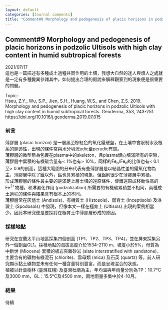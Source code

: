 ```yaml
---
layout: default
categories: [Journal comments]
title: "Comment#9 Morphology and pedogenesis of placic horizons in podzolic Ultisols with high clay content in humid subtropical forests"
--- 
```

## Comment#9 Morphology and pedogenesis of placic horizons in podzolic Ultisols with high clay content in humid subtropical forests  
2021/07/17  
這也是一篇描述有多種成土過程共同作用的土壤，我想大自然的迷人與煩人之處就是一定有多種變異參雜其中，如何提出合理的假說來解釋觀察到的現象便是很重要的問題。  
  
Topic:  
Hseu, Z.Y., Wu, S.P., Jien, S.H., Huang, W.S., and Chen, Z.S. 2019. Morphology and pedogenesis of placic horizons in podzolic Ultisols with high clay content in humid subtropical forests. Geoderma, 353, 243-251.  
<a href="https://doi.org/10.1016/j.geoderma.2019.07.015" target="_blank">https://doi.org/10.1016/j.geoderma.2019.07.015</a>  
  
### 前言  
薄膠層 (placic horizon) 是一層黑至棕紅色的氧化鐵硬盤，在土壤中會限制水及根系的穿透性，出現的條件常與水分境況udic至perudic有關。  
薄膠層的微型態為包裹在plasma中的skeleton，且plasma傾向填滿所有的空隙，薄膠層中累積的有機碳含量有< 1%也有> 10%，同樣的Fe<sub>o</sub>/Fe<sub>d</sub>的比值也有< 0.1至> 0.9的剖面，這種大範圍的分布代表有些薄膠層是以結晶性差的鐵氧化物為主，薄膠層中除了鐵以外，錳也具累積的現象，但鋁則很少在薄膠層中累積。  
形成薄膠層的條件最主要的是滿足上層土壤的還原條件，使鐵還原成移動性高的Fe<sup>2+</sup>物種，和淋澱化作用 (podzolization) 所需要的有機碳累積並不相同，兩種成土過程的條件與結果具有根本上的不同。  
薄膠層常在灰燼土 (Andisols)、有機質土 (Histosols)、弱育土 (Inceptisols) 及淋澱土 (Spodosols) 中發現，但像本文一樣在極育土 (Ultisols) 出現的案例相當少，因此本研究便是要探討在極育土中薄膠層形成的原因。  
  
### 採樣地點
研究在宜蘭太平山地區採集四個剖面 (TP1、TP2、TP3、TP4)，並在屏東採集另外一個剖面GL1。採樣地點的海拔高度介於1534-2110 m，坡度小於5%，母質為中新世 (Miocene) 累積的板岩夾雜砂岩 (slate interstratified with sandstone)，主要含有的礦物有綠泥石 (chlorite)、雲母類 (mica) 及石英 (quartz) 等，前人研究顯示黏土礦物並未有任何一種含量特別豐富，而是呈現混合的狀態。  
植被以針葉樹林 (臺灣紅檜) 及臺灣杜鵑為主，年均溫與年雨量分別為TP：10.7&deg;C及3000 mm，GL：15.5&deg;C及4500 mm，兩地雨量多集中於4-10月。  
  
### 結果  
待續







